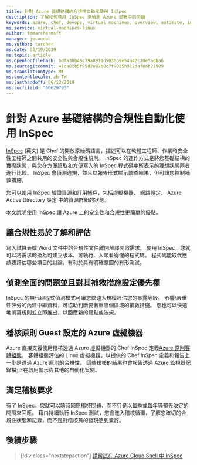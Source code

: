 ```yaml
---
title: 針對 Azure 基礎結構的合規性自動化使用 InSpec
description: 了解如何使用 InSpec 來偵測 Azure 部署中的問題
keywords: azure, chef, devops, virtual machines, overview, automate, inspec, 虛擬機器, 概觀, 自動化
ms.service: virtual-machines-linux
author: tomarchermsft
manager: jeconnoc
ms.author: tarcher
ms.date: 03/19/2019
ms.topic: article
ms.openlocfilehash: bdfa30b48c79a8910d503bb9e54a42c30e5adba6
ms.sourcegitcommit: 41ca82b5f95d2e07b0c7f9025b912daf0ab21909
ms.translationtype: MT
ms.contentlocale: zh-TW
ms.lasthandoff: 06/13/2019
ms.locfileid: "60629793"
---
```

# <a name="use-inspec-for-compliance-automation-of-your-azure-infrastructure"></a>針對 Azure 基礎結構的合規性自動化使用 InSpec

[InSpec](https://www.chef.io/inspec/) \(英文\) 是 Chef 的開放原始碼語言，描述可以在軟體工程師、作業和安全性工程師之間共用的安全性與合規性規則。 InSpec 的運作方式是將您基礎結構的實際狀態，與您在方便讀取和方便寫入的 InSpec 程式碼中所表示的理想狀態兩者進行比較。 InSpec 會偵測違規，並且以報告形式顯示調查結果，但可讓您控制補救措施。

您可以使用 InSpec 驗證資源和訂用帳戶，包括虛擬機器、 網路設定、 Azure Active Directory 設定 中的資源群組的狀態。

本文說明使用 InSpec 讓 Azure 上的安全性和合規性更簡單的優點。

## <a name="make-compliance-easy-to-understand-and-assess"></a>讓合規性易於了解和評估

寫入試算表或 Word 文件中的合規性文件離開解譯開啟需求。 使用 InSpec，您就可以將需求轉換為可建立版本、可執行、人類看得懂的程式碼。 程式碼能取代應該要評估哪些項目的討論，有利於具有明確意圖的有形測試。

## <a name="detect-fleet-wide-issues-and-prioritize-their-remediation"></a>偵測全面的問題並且對其補救措施設定優先權

InSpec 的無代理程式偵測模式可讓您快速大規模評估您的暴露等級。 影響/嚴重性評分的內建中繼資料，可協助判斷要著重哪個區域的補救措施。 您也可以快速地撰寫規則並立即推出，以回應新的弱點或法規。

## <a name="audit-azure-virtual-machines-with-policy-guest-configuration"></a>稽核原則 Guest 設定的 Azure 虛擬機器

Azure 直接支援使用稽核透過 Azure 虛擬機器的 Chef InSpec 定義[Azure 原則客體組態](/azure/governance/policy/concepts/guest-configuration)。 客體組態評估的 Linux 虛擬機器，以提供的 Chef InSpec 定義和報告上一步是透過 Azure 原則的合規性。 這些稽核的結果也會報告透過 Azure 監視器記錄檔;正在啟用警示與其他的自動化案例。

## <a name="satisfy-audits"></a>滿足稽核要求

有了 InSpec，您就可以隨時回應稽核問題，而不只是以每季或每年等預先決定的間隔來回應。 藉由持續執行 InSpec 測試，您會進入稽核循環，了解您確切的合規性狀態和記錄，而不是對稽核員的發現感到驚訝。

## <a name="next-steps"></a>後續步驟

> [!div class="nextstepaction"] 
> [請嘗試在 Azure Cloud Shell 中 InSpec](https://shell.azure.com)